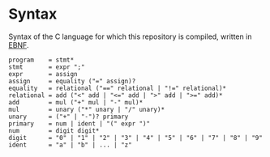 # Syntax

Syntax of the C language for which this repository is compiled, written in [EBNF](https://en.wikipedia.org/wiki/Extended_Backus%E2%80%93Naur_form).

```ebnf
program    = stmt*
stmt       = expr ";"
expr       = assign
assign     = equality ("=" assign)?
equality   = relational ("==" relational | "!=" relational)*
relational = add ("<" add | "<=" add | ">" add | ">=" add)*
add        = mul ("+" mul | "-" mul)*
mul        = unary ("*" unary | "/" unary)*
unary      = ("+" | "-")? primary
primary    = num | ident | "(" expr ")"
num        = digit digit*
digit      = "0" | "1" | "2" | "3" | "4" | "5" | "6" | "7" | "8" | "9"
ident      = "a" | "b" | ... | "z"
```
